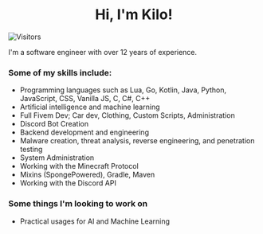 <div align="center">
<h1>Hi, I'm Kilo!</h1>
</div>

<!--![Visitors](https://komarev.com/ghpvc/?username=chaarlottte&color=F5A9B8)-->
![Visitors](https://visitcount.itsvg.in/api?id=chaarlottte&icon=7&color=6)

I'm a software engineer with over 12 years of experience.

### Some of my skills include:
- Programming languages such as Lua, Go, Kotlin, Java, Python, JavaScript, CSS, Vanilla JS, C, C#, C++
- Artificial intelligence and machine learning
- Full Fivem Dev; Car dev, Clothing, Custom Scripts, Administration
- Discord Bot Creation 
- Backend development and engineering
- Malware creation, threat analysis, reverse engineering, and penetration testing
- System Administration
- Working with the Minecraft Protocol
- Mixins (SpongePowered), Gradle, Maven
- Working with the Discord API

### Some things I'm looking to work on
- Practical usages for AI and Machine Learning
